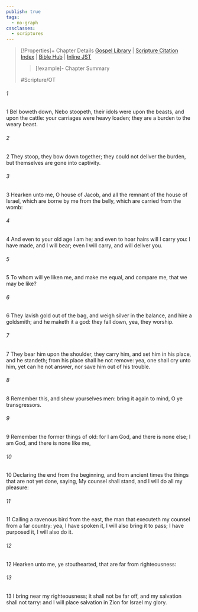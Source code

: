 ```yaml
---
publish: true
tags:
  - no-graph
cssclasses:
  - scriptures
---
```

>[!Properties]+ Chapter Details
>[Gospel Library](https://churchofjesuschrist.org/study/scriptures/ot/isa/46?lang=eng)    |    [Scripture Citation Index](https://scriptures.byu.edu/#07b2e::c07b2e)    |    [Bible Hub](https://biblehub.com/isaiah/46.htm)    |    [Inline JST](https://scripturetoolbox.com/html/ic/Isaiah/46.html)
>>[!example]- Chapter Summary
>> 
> 
>
>#Scripture/OT
###### 1
1 Bel boweth down, Nebo stoopeth, their idols were upon the beasts, and upon the cattle: your carriages were heavy loaden; they are a burden to the weary beast.
###### 2
2 They stoop, they bow down together; they could not deliver the burden, but themselves are gone into captivity.
###### 3
3 Hearken unto me, O house of Jacob, and all the remnant of the house of Israel, which are borne by me from the belly, which are carried from the womb:
###### 4
4 And even to your old age I am he; and even to hoar hairs will I carry you: I have made, and I will bear; even I will carry, and will deliver you.
###### 5
5 To whom will ye liken me, and make me equal, and compare me, that we may be like?
###### 6
6 They lavish gold out of the bag, and weigh silver in the balance, and hire a goldsmith; and he maketh it a god: they fall down, yea, they worship.
###### 7
7 They bear him upon the shoulder, they carry him, and set him in his place, and he standeth; from his place shall he not remove: yea, one shall cry unto him, yet can he not answer, nor save him out of his trouble.
###### 8
8 Remember this, and shew yourselves men: bring it again to mind, O ye transgressors.
###### 9
9 Remember the former things of old: for I am God, and there is none else; I am God, and there is none like me,
###### 10
10 Declaring the end from the beginning, and from ancient times the things that are not yet done, saying, My counsel shall stand, and I will do all my pleasure:
###### 11
11 Calling a ravenous bird from the east, the man that executeth my counsel from a far country: yea, I have spoken it, I will also bring it to pass; I have purposed it, I will also do it.
###### 12
12 Hearken unto me, ye stouthearted, that are far from righteousness:
###### 13
13 I bring near my righteousness; it shall not be far off, and my salvation shall not tarry: and I will place salvation in Zion for Israel my glory.
